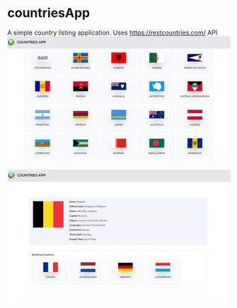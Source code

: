 # countriesApp
A simple country listing application.
Uses https://restcountries.com/ API
![Preview Image 1](https://github.com/vitPinchuk/countriesApp/blob/master/preview/prevCountries1.jpg)  

![Preview Image 2](https://github.com/vitPinchuk/countriesApp/blob/master/preview/prevCountries2.jpg)